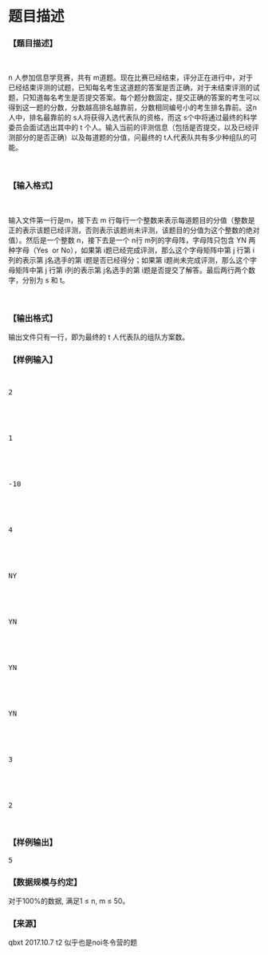 # 题目描述


<h3>
【题目描述】
</h3>
<p>
<br/>
</p>
<p>
n 人参加信息学竞赛，共有 m道题。现在比赛已经结束，评分正在进行中，对于已经结束评测的试题，已知每名考生这道题的答案是否正确，对于未结束评测的试题，只知道每名考生是否提交答案。每个题分数固定，提交正确的答案的考生可以得到这一题的分数，分数越高排名越靠前，分数相同编号小的考生排名靠前。这n 人中，排名最靠前的 s人将获得入选代表队的资格，而这 s个中将通过最终的科学委员会面试选出其中的 t 个人。输入当前的评测信息（包括是否提交，以及已经评测部分的是否正确）以及每道题的分值，问最终的 t人代表队共有多少种组队的可能。
</p>
<p>
<br/>
</p>
<h3>
【输入格式】
</h3>
<p>
<br/>
</p>
<p>
输入文件第一行是m，接下去 m 行每行一个整数来表示每道题目的分值（整数是正的表示该题已经评测，否则表示该题尚未评测，该题目的分值为这个整数的绝对值）。然后是一个整数 n，接下去是一个 n行 m列的字母阵，字母阵只包含 YN 两种字母（Yes  or No），如果第 i题已经完成评测，那么这个字母矩阵中第 j 行第 i 列的表示第 j名选手的第 i题是否已经得分；如果第 i题尚未完成评测，那么这个字母矩阵中第 j 行第 i列的表示第 j名选手的第 i题是否提交了解答。最后两行两个数字，分别为 s 和 t。
</p>
<p>
<br/>
</p>
<h3>
【输出格式】
</h3>
<p>
输出文件只有一行，即为最终的 t 人代表队的组队方案数。
</p>
<h3>
【样例输入】
</h3>
<pre><p>
2
</p>

<p>
1
</p>

<p>
-10
</p>

<p>
4
</p>

<p>
NY
</p>

<p>
YN
</p>

<p>
YN
</p>

<p>
YN
</p>

<p>
3
</p>

<p>
2
</p>
</pre>
<h3>
【样例输出】
</h3>
<pre>5 </pre>
<h3>
【数据规模与约定】
</h3>
<p>
对于100%的数据, 满足1 ≤ n, m ≤ 50。
</p>
<h3>
【来源】
</h3>
<p>
qbxt 2017.10.7 t2 似乎也是noi冬令营的题
</p>
